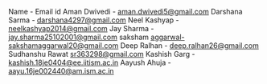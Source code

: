 Name - Email id
Aman Dwivedi - aman.dwivedi5@gmail.com
Darshana Sarma - darshana4297@gmail.com
Neel Kashyap - neelkashyap2014@gmail.com
Jay Sharma - jay.sharma25102001@gmail.com
saksham aggarwal-sakshamaggarwal20@gmail.com
Deep Ralhan - deep.ralhan26@gmail.com
Sudhanshu Rawat sr363298@gmail.com
Kashish Garg - kashish.18je0404@ee.iitism.ac.in
Aayush Ahuja - aayu.16je002440@am.ism.ac.in
